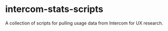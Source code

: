 # intercom-stats-scripts

A collection of scripts for pulling usage data from Intercom for UX research.
